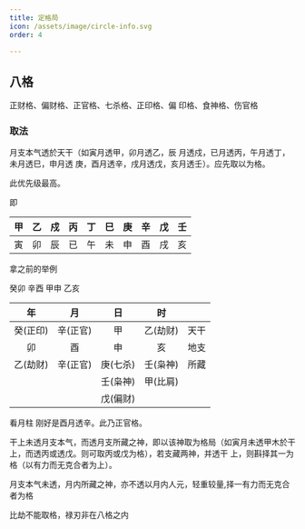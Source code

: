 ```yaml
---
title: 定格局
icon: /assets/image/circle-info.svg
order: 4

---
```

## 八格

正财格、偏财格、正官格、七杀格、正印格、偏
印格、食神格、伤官格

### 取法

月支本气透於天干（如寅月透甲，卯月透乙，辰
月透戍，已月透丙，午月透丁，未月透巳，申月透
庚，酉月透辛，戌月透戊，亥月透壬）。应先取以为格。

此优先级最高。

即

|  甲  |  乙  |  戍  | 丙   | 丁   | 巳   | 庚   | 辛   | 戊   | 壬   |
| :--: | :--: | :--: | ---- | ---- | ---- | ---- | ---- | ---- | ---- |
|  寅  |  卯  |  辰  | 已   | 午   | 未   | 申   | 酉   | 戌   | 亥   |

拿之前的举例

癸卯 辛酉 甲申 乙亥

|    年    |    月    |    日    |    时    |      |
| :------: | :------: | :------: | :------: | :--: |
| 癸(正印) | 辛(正官) |    甲    | 乙(劫财) | 天干 |
|    卯    |    酉    |    申    |    亥    | 地支 |
| 乙(劫财) | 辛(正官) | 庚(七杀) | 壬(枭神) | 所藏 |
|          |          | 壬(枭神) | 甲(比肩) |      |
|          |          | 戊(偏财) |          |      |

看月柱 刚好是酉月透辛。此乃正官格。

干上未透月支本气，而透月支所藏之神，即以该神取为格局（如寅月未透甲木於干上，而透丙或透戊。则可取丙或戊为格），若支藏两神，并透干
上，则斟择其一为格（以有力而无克合者为上）。



月支本气未透，月内所藏之神，亦不透以月内人元，轻重较量,择一有力而无克合者为格

比劫不能取格，禄刃非在八格之内
